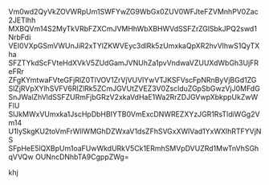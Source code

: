 Vm0wd2QyVkZOVWRpUm1SWFYwZG9WbGx0ZUV0WFJteFZVMnhPV0Zac2JETlhh
MXBQVm14S2MyTkVRbFZXCmJVMHhWbXBHWVdSSFZrZGlSbkJPQ2swd1NrbFdi
VEI0VXpGSmVWUnJiR2xTYlZKWVEyc3dlRk5zUmxkaQpXR2hvVlhwS1QyTXha
SFZTYkdScFVteHdXVkV5ZUdGamJVNUhZa1pvVndwaVZUUXdWbGh3UjFReFRr
ZFgKYmtwaFVteGFjRlZ0TlVOV1ZrVjVUVlYwVTJKSFVscFpNRnByVjBGd1ZG
SlZjRVpXYlhSVFV6RlZlRk5ZCmJGVUtZVEZ3V0ZsclduZGpSbGwzVjJ0MFdG
SnJWalZhVldSSFZURmFjbGRzV2xkaVdHaE1Wa2RrZDJGVwpXbkppUkZwWFlU
SlJkMWxVUmxka1JscHpDbHBIYTB0VmExcDNWREZXYzJGR1RsTldiWGg2Vm14
U1IySkgKU2toVmFrWllWMGhDZWxaV1dsZFhSVGxXWlVad1YxWXlhRTFYVjNS
SFpHeE5lQXBpUm1oaFUwWkdURkV5Ck1ERmhSMVpDVUZRd1MwTnVhSGhqVVQw
OUNncDNhbTA9CgppZWg=

khj